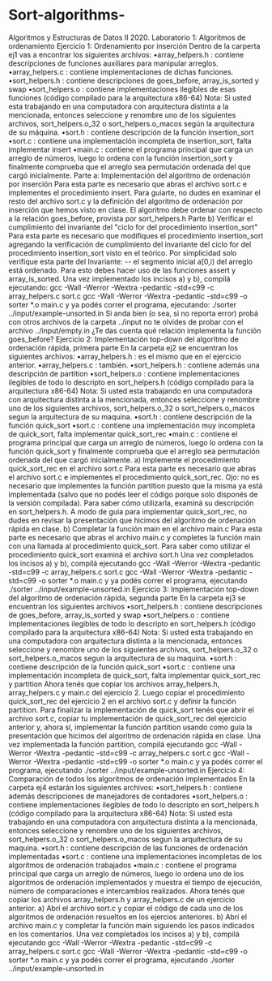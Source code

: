 # Sort-algorithms-


Algoritmos y Estructuras de Datos II 2020. 
Laboratorio 1: Algoritmos de ordenamiento
Ejercicio 1: Ordenamiento por inserción
Dentro de la carperta ej1 vas a encontrar los siguientes archivos:
•array_helpers.h : contiene descripciones de funciones auxiliares para manipular arreglos.
•array_helpers.c : contiene implementaciones de dichas funciones.
•sort_helpers.h : contiene descripciones de goes_before, array_is_sorted y swap
•sort_helpers.o : contiene implementaciones ilegibles de esas funciones (código compilado 
para la arquitectura x86-64)
Nota: Si usted esta trabajando en una computadora con arquitectura distinta a la 
mencionada, entonces seleccione y renombre uno de los siguientes archivos, 
sort_helpers.o_32 o sort_helpers.o_macos según la arquitectura de su máquina.
•sort.h : contiene descripción de la función insertion_sort
•sort.c : contiene una implementación incompleta de insertion_sort, falta implementar insert
•main.c : contiene el programa principal que carga un arreglo de números, luego lo ordena 
con la función insertion_sort y finalmente comprueba que el arreglo sea permutación 
ordenada del que cargó inicialmente.
Parte a: Implementación del algoritmo de ordenación por inserción
Para esta parte es necesario que abras el archivo sort.c e implementes el
procedimiento insert. Para guiarte, no dudes en examinar el resto del archivo sort.c y 
la definición del algoritmo de ordenación por inserción que hemos visto en clase. El algoritmo
debe ordenar con respecto a la relación goes_before, provista por sort_helpers.h
Parte b) Verificar el cumplimiento del invariante del "ciclo for del procedimiento 
insertion_sort"
Para esta parte es necesario que modifiques el procedimiento insertion_sort agregando
la verificación de cumplimiento del invariante del ciclo for del procedimiento insertion_sort visto 
en el teórico.
Por simplicidad solo verifique esta parte del Invariante: 
-- el segmento inicial a[0,i) del arreglo está ordenado.
Para esto debes hacer uso de las funciones assert y array_is_sorted.
Una vez implementado los incisos a) y b), compilá ejecutando:
gcc -Wall -Werror -Wextra -pedantic -std=c99 -c array_helpers.c sort.c
gcc -Wall -Werror -Wextra -pedantic -std=c99 -o sorter *.o main.c
y ya podés correr el programa, ejecutando:
./sorter ../input/example-unsorted.in
Si anda bien (o sea, si no reporta error) probá con otros archivos de la carpeta ../input
no te olvides de probar con el archivo ../input/empty.in
¿Te das cuenta qué relación implementa la función goes_before?
Ejercicio 2: Implementación top-down del algoritmo de ordenación 
rápida, primera parte
En la carpeta ej2  se encuentran los siguientes archivos:
•array_helpers.h : es el mismo que en el ejercicio anterior.
•array_helpers.c : también.
•sort_helpers.h : contiene además una descripción de partition
•sort_helpers.o : contiene implementaciones ilegibles de todo lo descripto en sort_helpers.h 
(código compilado para la arquitectura x86-64)
Nota: Si usted esta trabajando en una computadora con arquitectura distinta a la 
mencionada, entonces seleccione y renombre uno de los siguientes archivos, 
sort_helpers.o_32 o sort_helpers.o_macos segun la arquitectura de su maquina.
•sort.h : contiene descripción de la función quick_sort
•sort.c : contiene una implementación muy incompleta de quick_sort, falta implementar 
quick_sort_rec
•main.c : contiene el programa principal que carga un arreglo de números, luego lo ordena 
con la función quick_sort y finalmente comprueba que el arreglo sea permutación ordenada 
del que cargó inicialmente.
a) Implemente el procedimiento quick_sort_rec en el archivo sort.c
Para esta parte es necesario que abras el archivo sort.c e implementes el
procedimiento quick_sort_rec. Ojo: no es necesario que implementes la función partition puesto
que la misma ya está implementada (salvo que no podés leer el código porque solo disponés
de la versión compilada). Para saber cómo utilizarla, examiná su descripción en sort_helpers.h.
A modo de guía para implementar quick_sort_rec, no dudes en revisar la presentación que
hicimos del algoritmo de ordenación rápida en clase.
b) Completar la función main en el archivo main.c 
Para esta parte es necesario que abras el archivo main.c y completes la función main
con una llamada al procedimiento quick_sort. Para saber como utilizar el procedimiento
quick_sort examiná el archivo sort.h
Una vez completados los incisos a) y b), compilá ejecutando
gcc -Wall -Werror -Wextra -pedantic -std=c99 -c array_helpers.c sort.c
gcc -Wall -Werror -Wextra -pedantic -std=c99 -o sorter *.o main.c
y ya podés correr el programa, ejecutando
./sorter ../input/example-unsorted.in
Ejercicio 3: Implementación top-down del algoritmo de ordenación 
rápida, segunda parte
En la carpeta ej3 se encuentran los siguientes archivos
•sort_helpers.h : contiene descripciones de goes_before, array_is_sorted y swap
•sort_helpers.o : contiene implementaciones ilegibles de todo lo descripto en sort_helpers.h 
(código compilado para la arquitectura x86-64)
Nota: Si usted esta trabajando en una computadora con arquitectura distinta a la 
mencionada, entonces seleccione y renombre uno de los siguientes archivos, 
sort_helpers.o_32 o sort_helpers.o_macos segun la arquitectura de su maquina.
•sort.h : contiene descripción de la función quick_sort
•sort.c : contiene una implementación incompleta de quick_sort, falta implementar 
quick_sort_rec y partition
Ahora tenés que copiar los archivos array_helpers.h, array_helpers.c y main.c del
ejercicio 2.
Luego copiar el procedimiento quick_sort_rec del ejercicio 2 en el archivo sort.c y
definir la función partition.
Para finalizar la implementación de quick_sort tenés que abrir el archivo sort.c, copiar
tu implementación de quick_sort_rec del ejercicio anterior y, ahora sí, implementar la
función partition usando como guía la presentación que hicimos del algoritmo de ordenación
rápida en clase.
Una vez implementada la función partition, compilá ejecutando
gcc -Wall -Werror -Wextra -pedantic -std=c99 -c array_helpers.c sort.c
gcc -Wall -Werror -Wextra -pedantic -std=c99 -o sorter *.o main.c
y ya podés correr el programa, ejecutando
./sorter ../input/example-unsorted.in
Ejercicio 4: Comparación de todos los algoritmos de ordenación 
implementados
En la carpeta ej4 estarán los siguientes archivos:
•sort_helpers.h : contiene además descripciones de manejadores de contadores
•sort_helpers.o : contiene implementaciones ilegibles de todo lo descripto en sort_helpers.h 
(código compilado para la arquitectura x86-64)
Nota: Si usted esta trabajando en una computadora con arquitectura distinta a la 
mencionada, entonces seleccione y renombre uno de los siguientes archivos, 
sort_helpers.o_32 o sort_helpers.o_macos segun la arquitectura de su maquina.
•sort.h : contiene descripción de las funciones de ordenación implementadas
•sort.c : contiene una implementaciones incompletas de los algoritmos de ordenación 
trabajados
•main.c : contiene el programa principal que carga un arreglo de números, luego lo ordena 
uno de los algoritmos de ordenación implementados y muestra el tiempo de ejecución, 
número de comparaciones e intercambios realizados.
Ahora tenés que copiar los archivos array_helpers.h y array_helpers.c de un ejercicio
anterior.
a) Abrí el archivo sort.c y copiar el código de cada uno de los algoritmos de ordenación resueltos en
los ejercios anteriores.
b) Abrí el archivo main.c y completar la función main siguiendo los pasos indicados en los 
comentarios.
Una vez completados los incisos a) y b), compilá ejecutando
gcc -Wall -Werror -Wextra -pedantic -std=c99 -c array_helpers.c sort.c
gcc -Wall -Werror -Wextra -pedantic -std=c99 -o sorter *.o main.c
y ya podés correr el programa, ejecutando
./sorter ../input/example-unsorted.in
